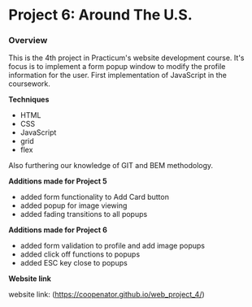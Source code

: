 # Project 6: Around The U.S.

### Overview

This is the 4th project in Practicum's website development course. It's focus is to implement a form popup window to modify the profile information for the user. First implementation of JavaScript in the coursework.

**Techniques**
* HTML
* CSS
* JavaScript
* grid
* flex

Also furthering our knowledge of GIT and BEM methodology.

**Additions made for Project 5**
* added form functionality to Add Card button
* added popup for image viewing
* added fading transitions to all popups

**Additions made for Project 6**
* added form validation to profile and add image popups
* added click off functions to popups
* added ESC key close to popups


**Website link**

website link: (https://coopenator.github.io/web_project_4/)